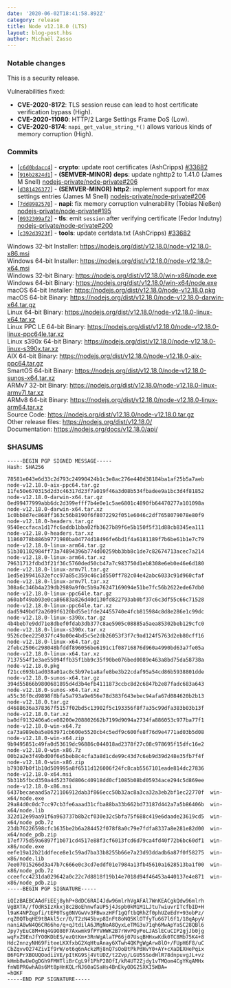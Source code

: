 ```yaml
---
date: '2020-06-02T18:41:58.892Z'
category: release
title: Node v12.18.0 (LTS)
layout: blog-post.hbs
author: Michaël Zasso
---
```


### Notable changes

This is a security release.

Vulnerabilities fixed:

- **CVE-2020-8172**: TLS session reuse can lead to host certificate verification bypass (High).
- **CVE-2020-11080**: HTTP/2 Large Settings Frame DoS (Low).
- **CVE-2020-8174**: `napi_get_value_string_*()` allows various kinds of memory corruption (High).

### Commits

- [[`c6d0bdacc4`](https://github.com/nodejs/node/commit/c6d0bdacc4)] - **crypto**: update root certificates (AshCripps) [#33682](https://github.com/nodejs/node/pull/33682)
- [[`916b2824d1`](https://github.com/nodejs/node/commit/916b2824d1)] - **(SEMVER-MINOR)** **deps**: update nghttp2 to 1.41.0 (James M Snell) [nodejs-private/node-private#206](https://github.com/nodejs-private/node-private/pull/206)
- [[`d381426377`](https://github.com/nodejs/node/commit/d381426377)] - **(SEMVER-MINOR)** **http2**: implement support for max settings entries (James M Snell) [nodejs-private/node-private#206](https://github.com/nodejs-private/node-private/pull/206)
- [[`7dd8982570`](https://github.com/nodejs/node/commit/7dd8982570)] - **napi**: fix memory corruption vulnerability (Tobias Nießen) [nodejs-private/node-private#195](https://github.com/nodejs-private/node-private/pull/195)
- [[`0932309af2`](https://github.com/nodejs/node/commit/0932309af2)] - **tls**: emit `session` after verifying certificate (Fedor Indutny) [nodejs-private/node-private#200](https://github.com/nodejs-private/node-private/pull/200)
- [[`c392d3923f`](https://github.com/nodejs/node/commit/c392d3923f)] - **tools**: update certdata.txt (AshCripps) [#33682](https://github.com/nodejs/node/pull/33682)

Windows 32-bit Installer: https://nodejs.org/dist/v12.18.0/node-v12.18.0-x86.msi \
Windows 64-bit Installer: https://nodejs.org/dist/v12.18.0/node-v12.18.0-x64.msi \
Windows 32-bit Binary: https://nodejs.org/dist/v12.18.0/win-x86/node.exe \
Windows 64-bit Binary: https://nodejs.org/dist/v12.18.0/win-x64/node.exe \
macOS 64-bit Installer: https://nodejs.org/dist/v12.18.0/node-v12.18.0.pkg \
macOS 64-bit Binary: https://nodejs.org/dist/v12.18.0/node-v12.18.0-darwin-x64.tar.gz \
Linux 64-bit Binary: https://nodejs.org/dist/v12.18.0/node-v12.18.0-linux-x64.tar.xz \
Linux PPC LE 64-bit Binary: https://nodejs.org/dist/v12.18.0/node-v12.18.0-linux-ppc64le.tar.xz \
Linux s390x 64-bit Binary: https://nodejs.org/dist/v12.18.0/node-v12.18.0-linux-s390x.tar.xz \
AIX 64-bit Binary: https://nodejs.org/dist/v12.18.0/node-v12.18.0-aix-ppc64.tar.gz \
SmartOS 64-bit Binary: https://nodejs.org/dist/v12.18.0/node-v12.18.0-sunos-x64.tar.xz \
ARMv7 32-bit Binary: https://nodejs.org/dist/v12.18.0/node-v12.18.0-linux-armv7l.tar.xz \
ARMv8 64-bit Binary: https://nodejs.org/dist/v12.18.0/node-v12.18.0-linux-arm64.tar.xz \
Source Code: https://nodejs.org/dist/v12.18.0/node-v12.18.0.tar.gz \
Other release files: https://nodejs.org/dist/v12.18.0/ \
Documentation: https://nodejs.org/docs/v12.18.0/api/

### SHASUMS

```
-----BEGIN PGP SIGNED MESSAGE-----
Hash: SHA256

78581e043e6d33c2d793c24990424b1c3e8ac276e440d38184ba1af25b5a7aeb  node-v12.18.0-aix-ppc64.tar.gz
11fe50e670315d2d3c46317d23f7a019f46a3d08b534fbadee9a1bc3d4f81852  node-v12.18.0-darwin-x64.tar.gz
0ed99477999abb6dc2d399efff7b4e0e1c5ae6801c4890fb64470277a101098a  node-v12.18.0-darwin-x64.tar.xz
1c0bb8d7ec868ff163c56b8190f6f8072292f051e6046c2df7658079078e80f9  node-v12.18.0-headers.tar.gz
9540eccfaca1d17fc6addb1bba02fb3627b89f6e5b150f5f31d88cb8345ea111  node-v12.18.0-headers.tar.xz
11860778b886b9771980ba04774d18496fe6bd1f4a6181189f7b6be61b1e7c79  node-v12.18.0-linux-arm64.tar.gz
51b301102984ff73a74894396b774d00259bb3bb8c1de7c82674713acec7a214  node-v12.18.0-linux-arm64.tar.xz
79631712fdbd3f21f36c5760ded50cb47a7c983750d1eb8308e6eb0e46e6d180  node-v12.18.0-linux-armv7l.tar.gz
1ed5e19941632efcc97a85c359c46c1d550ff782c04e42abc6033c91d960cfaf  node-v12.18.0-linux-armv7l.tar.xz
308a6c346b4a239db2989a9f0c5b9a76247169094e51be7fc56b2622ede67db0  node-v12.18.0-linux-ppc64le.tar.gz
a60abf49ab93e0ca86683a826d40d130fd822793ab0bf37c6c3df55c66c71528  node-v12.18.0-linux-ppc64le.tar.xz
dad5949bdf2a2609f6120bd55e1fde24455740e4fcb815984c8d8e286e1c99dc  node-v12.18.0-linux-s390x.tar.gz
4b4beb7e9dd71e8dbef0fdab3db377c8ae5905c08885a5aea85302beb129cfc0  node-v12.18.0-linux-s390x.tar.xz
9526c0ee225037fc49a00e4bd5c5e2db26053f3f7c9ad124f5763d2eb80cff16  node-v12.18.0-linux-x64.tar.gz
2febc2506c298048bfddf896056be6191c1f08716876d960a4990bd63a7fe05a  node-v12.18.0-linux-x64.tar.xz
7137554f1e3ae55094ffb35f1bb9c35f90be076bed0089e463a8bd75da58738a  node-v12.18.0.pkg
f21cc693b1ad038a01ac8c5b97e1a8afe8be3b22cdaf95a54cd86b5938801dde  node-v12.18.0-sunos-x64.tar.gz
394d55866b9800681895d4d3b4efb4111873ccbc8d2c6847b2e87fadc683a643  node-v12.18.0-sunos-x64.tar.xz
a55c36f0cd9898f8bfa5a793a9e656e78d383f643ebec94afa67d084620b2b13  node-v12.18.0.tar.gz
d4688636a378367f5157f02bd5c13902f5c193356f8f7a35c99dfa383b03b13f  node-v12.18.0.tar.xz
ba0df9132406a6ce08200e208802662b7199d9094a2734fa886053c977ba77f1  node-v12.18.0-win-x64.7z
ca73a989eba5e863971cb600e5520cb4c5edf9c600fe8f76d9e4771ad03b5d08  node-v12.18.0-win-x64.zip
9b9495851c49fa0d53619dc96886c044018ad2378f27c08c978695f15dfc16e2  node-v12.18.0-win-x86.7z
00b2a2e3f49bd00f6e5beb8c4cfa3a8d1cde99c43d7c6eb9d39d248e35fb7f4f  node-v12.18.0-win-x86.zip
b79307b0f1b10d509995a8f6511d126006f24fc8cab5567101eade814dc27836  node-v12.18.0-x64.msi
5b31b5fbcd350a4d52370d806c40918dd0cf1085b08bd05934ace294c5d869ee  node-v12.18.0-x86.msi
6437becaeaad5a721106912dab3f866ecc50b32ac8a3ca32a3eb2bf1ec22770f  win-x64/node.exe
29a84d0c0dc7cc97cb3fe6aaad31cfba88ba33b662bd73187d442a7a5b86406b  win-x64/node.lib
322d12e99aa91f6a963737b8b2cf030e32c5bfa75f688c419e6daade23619cd5  win-x64/node_pdb.7z
23db76226598cfc1635be2b6a284452f078f8a0c79e7fdfa8337a8e281e82d00  win-x64/node_pdb.zip
17ef775d59a6897f1b071cd4517e88f3cf6013fcd6d79ca4fd40f72b6bc60df1  win-x86/node.exe
eefe19a12b21ddfece8e1c59ad7ba33b8255b66e7a23d93ddadb6a87f0f58275  win-x86/node.lib
7ee07015266d3a47b7c666e0c3cd7eddf01e7984a13fb45610a1628513ba1f00  win-x86/node_pdb.7z
cceefcc4231da029642a0c22c7d8818f19b14e7018d94f46453a440137e4e871  win-x86/node_pdb.zip
-----BEGIN PGP SIGNATURE-----

iQIzBAEBCAAdFiEEj8yhP+8dDC6RAI4Jdw96mlrhVgAFAl7WnKEACgkQdw96mlrh
VgBXTA//fOdR5IzXkxj8c2BoEhnwfaUP5j4Jspb0kM1M1LJtu7wiuvrITcfbID+H
l9aK4NPZqpfi/tEP0Tsg0NVGwVv3FBwxzHFf1gQftbQRhZf0phUZeEdY+93obPz/
rqZ0QTbqHE9tBAkl5cr/0/T2zN45bvp8InFt8oNQ5KlOTfyTu667l6f1/18qApyV
naniA8wN4Q6CR66ho/q+qJtdilA6JMgNoA8QyxLeTMG3u71qh6MwApYaSC28QBl6
Jpy7yEuC8M+Hq4G9O80F7Axwmk9fPYVHWK2B7rWvPOyPoLJASlECuCIP2gjJb0jg
wqFxZ9EnJfYO0KDbES/ezQtKm+3RnWgAlaTP66j07UsqBHHxwKdk0TC8Mb75K4+8
Hdc2nnzyNH69FiteeLKXfxbG2XqHtuAnay6XTwh4QKPgWgArw8lO+/FUpH6F8/uC
CbZqvvO274ZivIf9rW/ot6q6nAckzMj8nQ7sOoBtPkPdHvY0+AY+cXaDEXHePqix
B6FGPrXBOUQOodiiVE/pItKG9Sj4VtUDZ/t2Zvp/LGU5SSodHlR78dnpuvgJL+vz
kHmb8wUeOgDGh9FMHTliBrCgL9f1PhP28OfI/kR4UT2Zjdy1vTMQom4CgYKqAMHx
fnW8PRGwhA8s6Mt8pHnKQLrNJ60aGSaHs4BnEkyODG25XKI5WBA=
=hOKF
-----END PGP SIGNATURE-----

```
